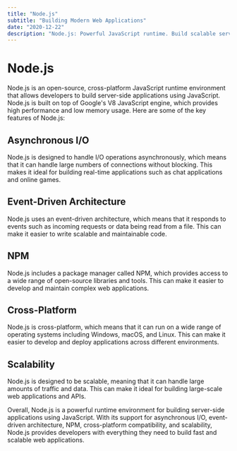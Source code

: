 ```yaml
---
title: "Node.js"
subtitle: "Building Modern Web Applications"
date: "2020-12-22"
description: "Node.js: Powerful JavaScript runtime. Build scalable server-side applications. Integrates with Express.js for streamlined development. Essential for high-performance web apps."
---
```


# Node.js

Node.js is an open-source, cross-platform JavaScript runtime environment that allows developers to build server-side applications using JavaScript. Node.js is built on top of Google's V8 JavaScript engine, which provides high performance and low memory usage. Here are some of the key features of Node.js:

## Asynchronous I/O

Node.js is designed to handle I/O operations asynchronously, which means that it can handle large numbers of connections without blocking. This makes it ideal for building real-time applications such as chat applications and online games.

## Event-Driven Architecture

Node.js uses an event-driven architecture, which means that it responds to events such as incoming requests or data being read from a file. This can make it easier to write scalable and maintainable code.

## NPM

Node.js includes a package manager called NPM, which provides access to a wide range of open-source libraries and tools. This can make it easier to develop and maintain complex web applications.

## Cross-Platform

Node.js is cross-platform, which means that it can run on a wide range of operating systems including Windows, macOS, and Linux. This can make it easier to develop and deploy applications across different environments.

## Scalability

Node.js is designed to be scalable, meaning that it can handle large amounts of traffic and data. This can make it ideal for building large-scale web applications and APIs.

Overall, Node.js is a powerful runtime environment for building server-side applications using JavaScript. With its support for asynchronous I/O, event-driven architecture, NPM, cross-platform compatibility, and scalability, Node.js provides developers with everything they need to build fast and scalable web applications.
